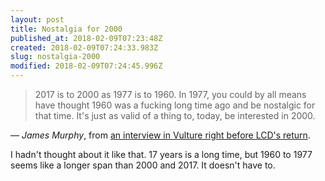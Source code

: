 ```yaml
---
layout: post
title: Nostalgia for 2000
published_at: 2018-02-09T07:23:48Z
created: 2018-02-09T07:24:33.983Z
slug: nostalgia-2000
modified: 2018-02-09T07:24:45.996Z
---
```

> 2017 is to 2000 as 1977 is to 1960. In 1977, you could by all means have thought 1960 was a fucking long time ago and be nostalgic for that time. It's just as valid of a thing to, today, be interested in 2000.

— _James Murphy_, from [an interview in Vulture right before LCD's return](http://www.vulture.com/2017/08/james-murphy-on-lcd-soundsystems-return.html).

I hadn't thought about it like that. 17 years is a long time, but 1960 to 1977 seems like a longer span than 2000 and 2017. It doesn't have to.
